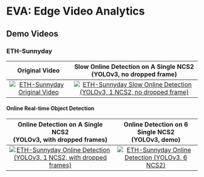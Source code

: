 # EVA:  Edge Video Analytics

## Demo Videos

### ETH-Sunnyday

| Original Video | Slow Online Detection on A Single NCS2 <br/> (YOLOv3, no dropped frame) |
|:---:|:---:|
| [![ETH-Sunnyday Original Video](https://j.gifs.com/MwM00O.gif)](https://youtu.be/BZZCMvbAKv0) | [![ETH-Sunnyday Slow Online Detection (YOLOv3, 1 NCS2, no dropped frame)](https://j.gifs.com/p8EGGp.gif)](https://youtu.be/jFWfrZqeCUw) |

#### Online Real-time Object Detection

| Online Detection on A Single NCS2 <br/> (YOLOv3, with dropped frames) | Online Detection on 6 Single NCS2 <br/> (YOLOv3, demo) |
|:---:|:---:|
| [![ETH-Sunnyday Online Detection (YOLOv3, 1 NCS2, with dropped frames)](https://j.gifs.com/QnQVZL.gif)](https://youtu.be/ZIks3oOGx8M) | [![ETH-Sunnyday Online Detection (YOLOv3, 6 NCS2)](https://j.gifs.com/xnPZqq.gif)](https://youtu.be/0xu_d2RJ6YA) |
